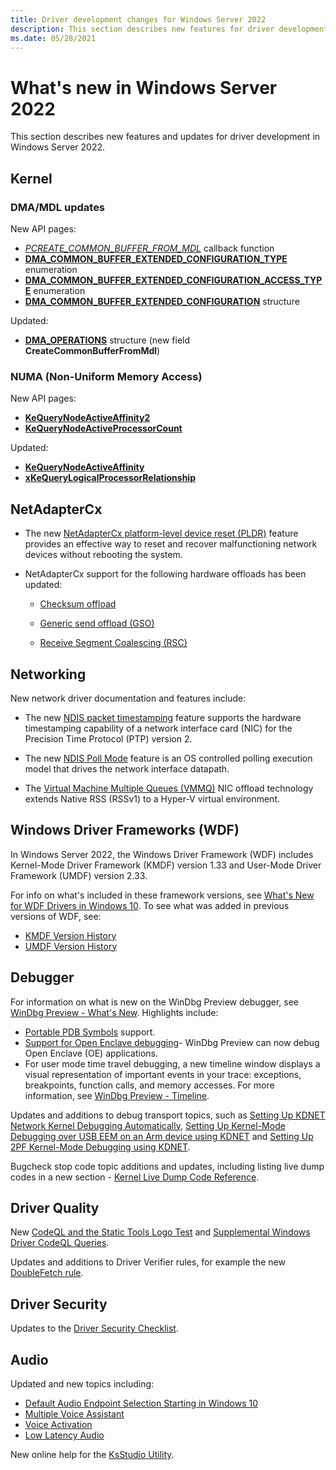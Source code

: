```yaml
---
title: Driver development changes for Windows Server 2022
description: This section describes new features for driver development in Windows 10.
ms.date: 05/28/2021
---
```


# What's new in Windows Server 2022

This section describes new features and updates for driver development in Windows Server 2022.

## Kernel 

### DMA/MDL updates

New API pages:

* [*PCREATE_COMMON_BUFFER_FROM_MDL*](/windows-hardware/drivers/ddi/wdm/nc-wdm-pcreate-common-buffer-from-mdl) callback function
* [**DMA_COMMON_BUFFER_EXTENDED_CONFIGURATION_TYPE**](/windows-hardware/drivers/ddi/wdm/ne-wdm-_dma_common_buffer_extended_configuration_type) enumeration
* [**DMA_COMMON_BUFFER_EXTENDED_CONFIGURATION_ACCESS_TYPE**](/windows-hardware/drivers/ddi/wdm/ne-wdm-dma_common_buffer_extended_configuration_access_type) enumeration
* [**DMA_COMMON_BUFFER_EXTENDED_CONFIGURATION**](/windows-hardware/drivers/ddi/wdm/ns-wdm-dma_common_buffer_extended_configuration) structure

Updated:

* [**DMA_OPERATIONS**](/windows-hardware/drivers/ddi/wdm/ns-wdm-_dma_operations) structure (new field **CreateCommonBufferFromMdl**)

### NUMA (Non-Uniform Memory Access)

New API pages:

* [**KeQueryNodeActiveAffinity2**](/windows-hardware/drivers/ddi/wdm/nf-wdm-kequerynodeactiveaffinity2)
* [**KeQueryNodeActiveProcessorCount**](/windows-hardware/drivers/ddi/wdm/nf-wdm-kequerynodeactiveprocessorcount)

Updated:

* [**KeQueryNodeActiveAffinity**](/windows-hardware/drivers/ddi/wdm/nf-wdm-kequerynodeactiveaffinity)
* [**xKeQueryLogicalProcessorRelationship**](/windows-hardware/drivers/ddi/wdm/nf-wdm-kequerylogicalprocessorrelationship)


## NetAdapterCx

* The new [NetAdapterCx platform-level device reset (PLDR)](./netcx/platform-level-device-reset.md) feature provides an effective way to reset and recover malfunctioning network devices without rebooting the system.

* NetAdapterCx support for the following hardware offloads has been updated:

    * [Checksum offload](./netcx/checksum-offload.md)

    *  [Generic send offload (GSO)](./netcx/gso-offload.md)

    * [Receive Segment Coalescing (RSC)](./netcx/rsc-offload.md)

## Networking

New network driver documentation and features include:

* The new [NDIS packet timestamping](./network/overview-of-ndis-packet-timestamping.md) feature supports the hardware timestamping capability of a network interface card (NIC) for the Precision Time Protocol (PTP) version 2.

* The new [NDIS Poll Mode](/windows-hardware/drivers/ddi/poll) feature is an OS controlled polling execution model that drives the network interface datapath.

* The [Virtual Machine Multiple Queues (VMMQ)](./network/overview-of-virtual-machine-multiple-queues.md) NIC offload technology extends Native RSS (RSSv1) to a Hyper-V virtual environment.

## Windows Driver Frameworks (WDF)

In Windows Server 2022, the Windows Driver Framework (WDF) includes Kernel-Mode Driver Framework (KMDF) version 1.33 and User-Mode Driver Framework (UMDF) version 2.33.

For info on what's included in these framework versions, see [What's New for WDF Drivers in Windows 10](./wdf/index.md).
To see what was added in previous versions of WDF, see:

* [KMDF Version History](./wdf/kmdf-version-history.md)
* [UMDF Version History](./wdf/umdf-version-history.md)

## Debugger

For information on what is new on the WinDbg Preview debugger, see [WinDbg Preview - What's New](./debugger/windbg-what-is-new-preview.md). Highlights include:

- [Portable PDB Symbols](./debugger/symbols-portable-pdb.md) support.
- [Support for Open Enclave debugging](./debugger/open-enclave-debugging.md)- WinDbg Preview can now debug Open Enclave (OE) applications.
- For user mode time travel debugging, a new timeline window displays a visual representation of important events in your trace: exceptions, breakpoints, function calls, and memory accesses. For more information, see [WinDbg Preview - Timeline](./debuggercmds/windbg-timeline-preview.md).

Updates and additions to debug transport topics, such as [Setting Up KDNET Network Kernel Debugging Automatically](./debugger/setting-up-a-network-debugging-connection-automatically.md), [Setting Up Kernel-Mode Debugging over USB EEM on an Arm device using KDNET](./debugger/setting-up-kernel-mode-debugging-over-usb-eem-arm-kdnet.md) and [Setting Up 2PF Kernel-Mode Debugging using KDNET](./debugger/setting-up-kernel-mode-debugging-using-2pf.md).

Bugcheck stop code topic additions and updates, including listing live dump codes in a new section - 
[Kernel Live Dump Code Reference](./debugger/bug-check-code-reference-live-dump.md).


## Driver Quality

New [CodeQL and the Static Tools Logo Test](./devtest/static-tools-and-codeql.md) and [Supplemental Windows Driver CodeQL Queries](./devtest/codeql-windows-driver-rules.md).

Updates and additions to Driver Verifier rules, for example the new [DoubleFetch rule](./devtest/wdm-doublefetch.md). 

## Driver Security

Updates to the [Driver Security Checklist](./driversecurity/driver-security-checklist.md).

## Audio

Updated and new topics including:

- [Default Audio Endpoint Selection Starting in Windows 10](./audio/default-audio-endpoint-selection.md)
- [Multiple Voice Assistant](./audio/voice-activation-mva.md)
- [Voice Activation](./audio/voice-activation.md)
- [Low Latency Audio](./audio/low-latency-audio.md)

New online help for the [KsStudio Utility](./audio/ksstudio-utility.md).

